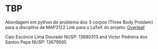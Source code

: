 # TBP
Abordagem em python do problema dos 3 corpos (Three Body Problem) para a disciplina de MAP3122
Link para o LaTeX do projeto: [Overleaf](https://www.overleaf.com/read/gcnzmkkjwzqc#1ab999)

Caio Escórcio Lima Dourado NUSP: 13680313 and Victor Pedreira dos Santos Pepe NUSP: 13679565

